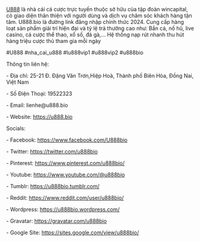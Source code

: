 <p><a href="https://u888.bio">U888</a> là nhà cái cá cược trực tuyến thuộc sở hữu của tập đoàn wincapital, có giao diện thân thiện với người dùng và dịch vụ chăm sóc khách hàng tận tâm. U888.bio là đường link đăng nhập chính thức 2024. Cung cấp hàng loạt sản phẩm giải trí hiện đại và tỷ lệ trả thưởng cao như: Bắn cá, nố hũ, live casino, cá cược thể thao, xổ số, đá gà,... Hệ thống nạp rút nhanh thu hút hàng triệu cược thủ tham gia mỗi ngày<p>
<p>#U888 #nha_cai_u888 #lu888vip1 #u888vip2 #u888bio<p>
<p>Thông tin liên hệ:<p>
<p>- Địa chỉ: 25-21 Đ. Đặng Văn Trơn,Hiệp Hoà, Thành phố Biên Hòa, Đồng Nai, Việt Nam<p>
<p>- Số Điện Thoại: 19522323<p>
<p>- Email: lienhe@u888.bio<p>
<p>- Website: <a href="https://u888.bio">https://u888.bio</a><p>
<p>Socials:<p>
<p>- Facebook: <a href="https://www.facebook.com/U888bio">https://www.facebook.com/U888bio</a><p>
<p>- Twitter: <a href="https://twitter.com/u888bio">https://twitter.com/u888bio</a><p>
<p>- Pinterest: <a href="https://www.pinterest.com/u888bio/">https://www.pinterest.com/u888bio/</a><p>
<p>- Youtube: <a href="https://www.youtube.com/@u888bio">https://www.youtube.com/@u888bio</a><p>
<p>- Tumblr: <a href="https://u888bio.tumblr.com/">https://u888bio.tumblr.com/</a><p>
<p>- Reddit: <a href="https://www.reddit.com/user/u888bio/">https://www.reddit.com/user/u888bio/</a><p>
<p>- Wordpress: <a href="https://u888bio.wordpress.com/">https://u888bio.wordpress.com/</a><p>
<p>- Gravatar: <a href="https://gravatar.com/u888bio">https://gravatar.com/u888bio</a><p>
<p>- Google Site: <a href="https://sites.google.com/view/u888bio/">https://sites.google.com/view/u888bio/</a><p>